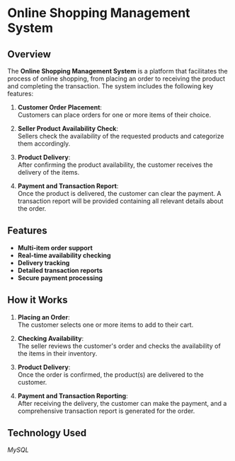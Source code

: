 # Online Shopping Management System

## Overview

The **Online Shopping Management System** is a platform that facilitates the process of online shopping, from placing an order to receiving the product and completing the transaction. The system includes the following key features:

1. **Customer Order Placement**:  
   Customers can place orders for one or more items of their choice.

2. **Seller Product Availability Check**:  
   Sellers check the availability of the requested products and categorize them accordingly.

3. **Product Delivery**:  
   After confirming the product availability, the customer receives the delivery of the items.

4. **Payment and Transaction Report**:  
   Once the product is delivered, the customer can clear the payment. A transaction report will be provided containing all relevant details about the order.

## Features

- **Multi-item order support**
- **Real-time availability checking**
- **Delivery tracking**
- **Detailed transaction reports**
- **Secure payment processing**

## How it Works

1. **Placing an Order**:  
   The customer selects one or more items to add to their cart.

2. **Checking Availability**:  
   The seller reviews the customer's order and checks the availability of the items in their inventory.

3. **Product Delivery**:  
   Once the order is confirmed, the product(s) are delivered to the customer.

4. **Payment and Transaction Reporting**:  
   After receiving the delivery, the customer can make the payment, and a comprehensive transaction report is generated for the order.


## Technology Used
*MySQL*


